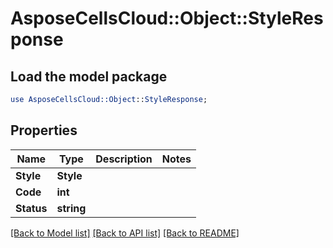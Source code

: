 # AsposeCellsCloud::Object::StyleResponse 

## Load the model package
```perl
use AsposeCellsCloud::Object::StyleResponse;
```

## Properties
Name | Type | Description | Notes
------------ | ------------- | ------------- | -------------
**Style** | **Style** |  |
**Code** | **int** |  |
**Status** | **string** |  |  

[[Back to Model list]](../README.md#documentation-for-models) [[Back to API list]](../README.md#documentation-for-api-endpoints) [[Back to README]](../README.md)

